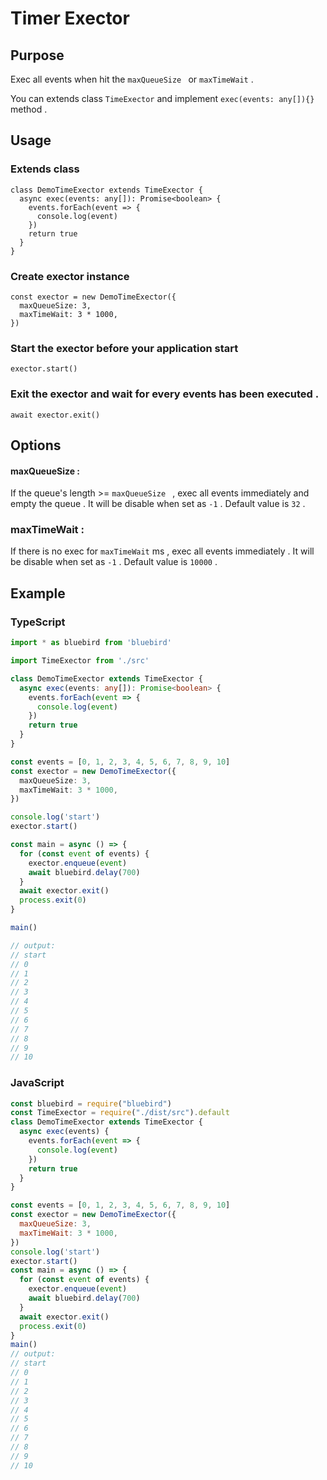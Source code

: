 # Timer Exector

## Purpose

Exec all events when hit the `maxQueueSize ` or `maxTimeWait` .

You can extends class `TimeExector` and implement `exec(events: any[]){}` method .

## Usage

### Extends class

```
class DemoTimeExector extends TimeExector {
  async exec(events: any[]): Promise<boolean> {
    events.forEach(event => {
      console.log(event)
    })
    return true
  }
}
```

### Create exector instance

```
const exector = new DemoTimeExector({
  maxQueueSize: 3,
  maxTimeWait: 3 * 1000,
})
```

### Start the exector before your application start

```
exector.start()
```

### Exit the exector and wait for every events has been executed .

```
await exector.exit()
```

## Options

#### maxQueueSize : 

If the queue's length >= `maxQueueSize ` , exec all events immediately and empty the queue . It will be disable when set as `-1` . Default value is `32` .

### maxTimeWait : 

If there is no exec for `maxTimeWait` ms , exec all events immediately . It will be disable when set as `-1` . Default value is `10000` .

## Example

### TypeScript

```typescript
import * as bluebird from 'bluebird'

import TimeExector from './src'

class DemoTimeExector extends TimeExector {
  async exec(events: any[]): Promise<boolean> {
    events.forEach(event => {
      console.log(event)
    })
    return true
  }
}

const events = [0, 1, 2, 3, 4, 5, 6, 7, 8, 9, 10]
const exector = new DemoTimeExector({
  maxQueueSize: 3,
  maxTimeWait: 3 * 1000,
})

console.log('start')
exector.start()

const main = async () => {
  for (const event of events) {
    exector.enqueue(event)
    await bluebird.delay(700)
  }
  await exector.exit()
  process.exit(0)
}

main()

// output:
// start
// 0
// 1
// 2
// 3
// 4
// 5
// 6
// 7
// 8
// 9
// 10
```

### JavaScript

```js
const bluebird = require("bluebird")
const TimeExector = require("./dist/src").default
class DemoTimeExector extends TimeExector {
  async exec(events) {
    events.forEach(event => {
      console.log(event)
    })
    return true
  }
}

const events = [0, 1, 2, 3, 4, 5, 6, 7, 8, 9, 10]
const exector = new DemoTimeExector({
  maxQueueSize: 3,
  maxTimeWait: 3 * 1000,
})
console.log('start')
exector.start()
const main = async () => {
  for (const event of events) {
    exector.enqueue(event)
    await bluebird.delay(700)
  }
  await exector.exit()
  process.exit(0)
}
main()
// output:
// start
// 0
// 1
// 2
// 3
// 4
// 5
// 6
// 7
// 8
// 9
// 10
```

